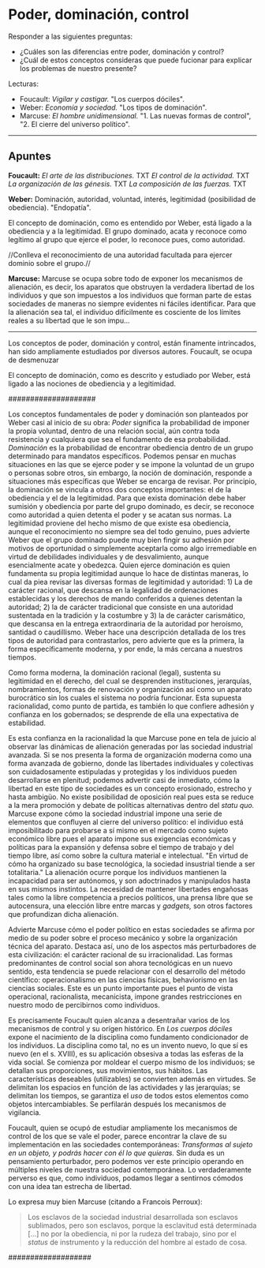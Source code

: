 Poder, dominación, control
=============================

Responder a las siguientes preguntas:

- ¿Cuáles son las diferencias entre poder, dominación y control?
- ¿Cuál de estos conceptos consideras que puede fucionar para explicar los problemas de nuestro presente?

Lecturas:

- Foucault: _Vigilar y castigar._ "Los cuerpos dóciles".
- Weber: _Economía y sociedad._ "Los tipos de dominación".
- Marcuse: _El hombre unidimensional._ "1. Las nuevas formas de control", "2. El cierre del universo político".

----------------

## Apuntes

**Foucault:**
_El arte de las distribuciones._ TXT
_El control de la actividad._ TXT
_La organización de las génesis._ TXT
_La composición de las fuerzas._ TXT

**Weber:**
Dominación, autoridad, voluntad, interés, legitimidad (posibilidad de obediencia). "Endopatía".

El concepto de dominación, como es entendido por Weber, está ligado a la obediencia y a la legitimidad. El grupo dominado, acata y reconoce como legítimo al grupo que ejerce el poder, lo reconoce pues, como autoridad.

//Conlleva el reconocimiento de una autoridad facultada para ejercer dominio sobre el grupo.//

**Marcuse:**
Marcuse se ocupa sobre todo de exponer los mecanismos de alienación, es decir, los aparatos que obstruyen la verdadera libertad de los individuos y que son impuestos a los individuos que forman parte de estas sociedades de maneras no siempre evidentes ni fáciles identificar. Para que la alienación sea tal, el individuo difícilmente es cosciente de los límites reales a su libertad que le son impu...

----------------------------

Los conceptos de poder, dominación y control, están finamente intrincados, han sido ampliamente estudiados por diversos autores. Foucault, se ocupa de desmenuzar


El concepto de dominación, como es descrito y estudiado por Weber, está ligado a las nociones de obediencia y a legitimidad.

####################

Los conceptos fundamentales de poder y dominación son planteados por Weber casi al inicio de su obra: _Poder_ significa la probabilidad de  imponer la propia voluntad, dentro de una relación social, aún contra toda resistencia y cualquiera que sea el fundamento de esa probabilidad. _Dominación_ es la probabilidad de encontrar obediencia dentro de un grupo determinado para mandatos específicos. Podemos pensar en muchas situaciones en las que se ejerce poder y se impone la voluntad de un grupo o personas sobre otros, sin embargo, la noción de dominación, responde a situaciones más específicas que Weber se encarga de revisar. Por principio, la dominación se vincula a otros dos conceptos importantes: el de la obediencia y el de la legitimidad. Para que exista dominación debe haber sumisión y obediencia por parte del grupo dominado, es decir, se reconoce como autoridad a quien detenta el poder y se acatan sus normas. La legitimidad proviene del hecho mismo de que existe esa obediencia, aunque el reconocimiento no siempre sea del todo genuino, pues advierte Weber que el grupo dominado puede muy bien fingir su adhesión por motivos de oportunidad o simplemente aceptarla como algo irremediable en virtud de debilidades individuales y de desvalimiento, aunque esencialmente acate y obedezca. Quien ejerce dominación es quien fundamenta su propia legitimidad aunque lo hace de distintas maneras, lo cual da piea revisar las diversas formas de legitimidad y autoridad: 1) La de carácter racional, que descansa en la legalidad de ordenaciones establecidas y los derechos de mando conferidos a quienes detentan la autoridad; 2) la de carácter tradicional que consiste en una autoridad sustentada en la tradición y la costumbre y 3) la de carácter carismático, que descansa en la entrega extraordinaria de la autoridad por heroísmo, santidad o caudillismo. Weber hace una descripción detallada de los tres tipos de autoridad para contrastarlos, pero advierte que es la primera, la forma específicamente moderna, y por ende, la más cercana a nuestros tiempos.

Como forma moderna, la dominación racional (legal), sustenta su legitimidad en el derecho, del cual se desprenden instituciones, jerarquías, nombramientos, formas de renovación y organización así como un aparato burocrático sin los cuales el sistema no podría funcionar. Esta supuesta racionalidad, como punto de partida, es también lo que confiere adhesión y confianza en los gobernados; se desprende de ella una expectativa de estabilidad.

Es esta confianza en la racionalidad la que Marcuse pone en tela de juicio al observar las dinámicas de alienación generadas por las sociedad industrial avanzada. Si se nos presenta la forma de organización moderna como una forma avanzada de gobierno, donde las libertades individuales y colectivas son cuidadosamente estipuladas y protegidas y los individuos pueden desarrollarse en plenitud; podemos advertir casi de inmediato, cómo la libertad en este tipo de sociedades es un concepto erosionado, estrecho y hasta ambigüo. No existe posibilidad de oposición real pues esta se reduce a la mera promoción y debate de políticas alternativas dentro del _statu quo._ Marcuse expone cómo la sociedad industrial impone una serie de elementos que confluyen al cierre del universo político: el individuo está imposibilitado para probarse a sí mismo en el mercado como sujeto económico libre pues el aparato impone sus exigencias económicas y políticas para la expansión y defensa sobre el tiempo de trabajo y del tiempo libre, así como sobre la cultura material e intelectual. "En virtud de cómo ha organizado su base tecnológica, la sociedad insustrial tiende a ser totalitaria." La alienación ocurre porque los individuos mantienen la incapacidad para ser autónomos, y son adoctrinados y manipulados hasta en sus mismos instintos. La necesidad de mantener libertades engañosas tales como la libre competencia a precios políticos, una prensa libre que se autocensura, una elección libre entre marcas y _gadgets,_ son otros factores que profundizan dicha alienación.

Advierte Marcuse cómo el poder político en estas sociedades se afirma por medio de su poder sobre el proceso mecánico y sobre la organización técnica del aparato. Destaca así, uno de los aspectos más perturbadores de esta civilización: el carácter racional de su irracionalidad. Las formas predominantes de control social son ahora tecnológicas en un nuevo sentido, esta tendencia se puede relacionar con el desarrollo del método científico: operacionalismo en las ciencias físicas, behaviorismo en las ciencias sociales. Este es un punto importante pues el punto de vista operacional, racionalista, mecanicista, impone grandes restricciones en nuestro modo de percibirnos como individuos.

Es precisamente Foucault quien alcanza a desentrañar varios de los mecanismos de control y su orígen histórico. En _Los cuerpos dóciles_ expone el nacimiento de la disciplina como fundamento condicionador de los individuos.  La disciplina como tal, no es un invento nuevo, lo que sí es nuevo (en el s. XVIII), es su aplicación obsesiva a todas las esferas de la vida social. Se comienza por moldear el cuerpo mismo de los individuos; se detallan sus proporciones, sus movimientos, sus hábitos. Las características deseables (utilizables) se convierten además en virtudes. Se delimitan los espacios en función de las actividades y las jerarquías; se delimitan los tiempos, se garantiza el _uso_ de todos estos elementos como objetos intercambiables. Se perfilarán después los mecanismos de vigilancia.

Foucault, quien se ocupó de estudiar ampliamente los mecanismos de control de los que se vale el poder, parece encontrar la clave de su implementación en las sociedades contemporáneas: _Transformas al sujeto en un objeto, y podrás hacer con él lo que quieras._ Sin duda es un pensamiento perturbador, pero podemos ver este principio operando en múltiples niveles de nuestra sociedad contemporánea. Lo verdaderamente perverso es que, como individuos, podamos llegar a sentirnos cómodos con una idea tan estrecha de libertad.

Lo expresa muy bien Marcuse (citando a Francois Perroux):

> Los esclavos de la sociedad industrial desarrollada son esclavos sublimados, pero son esclavos, porque la esclavitud está determinada [...] no por la obediencia, ni por la rudeza del trabajo, sino por el _status_ de instrumento y la reducción del hombre al estado de cosa.

###################
